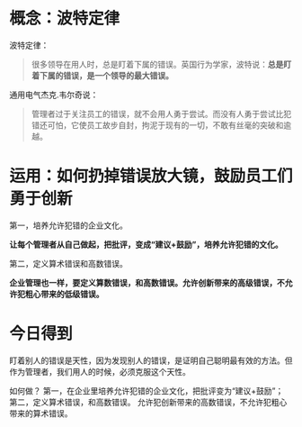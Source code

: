 # 概念：波特定律

波特定律：
> 很多领导在用人时，总是盯着下属的错误。英国行为学家，波特说：**总是盯着下属的错误，是一个领导的最大错误。**

通用电气杰克.韦尔奇说：
> 管理者过于关注员工的错误，就不会用人勇于尝试。而没有人勇于尝试比犯错还可怕，它使员工故步自封，拘泥于现有的一切，不敢有丝毫的突破和逾越。

# 运用：如何扔掉错误放大镜，鼓励员工们勇于创新

第一，培养允许犯错的企业文化。

**让每个管理者从自己做起，把批评，变成“建议+鼓励”，培养允许犯错的文化。**

第二，定义算术错误和高数错误。

**企业管理也一样，要定义算数错误，和高数错误。允许创新带来的高级错误，不允许犯粗心带来的低级错误。**

# 今日得到

盯着别人的错误是天性，因为发现别人的错误，是证明自己聪明最有效的方法。但作为管理者，我们用人的时候，必须克服这个天性。

如何做？
第一，在企业里培养允许犯错的企业文化，把批评变为“建议+鼓励”；
第二，定义算术错误，和高数错误。
允许犯创新带来的高数错误，不允许犯粗心带来的算术错误。


